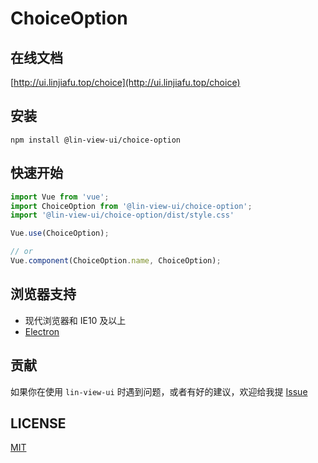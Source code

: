 # ChoiceOption


## 在线文档

[http://ui.linjiafu.top/choice](http://ui.linjiafu.top/choice)


## 安装

```
npm install @lin-view-ui/choice-option
```

## 快速开始

```javascript
import Vue from 'vue';
import ChoiceOption from '@lin-view-ui/choice-option';
import '@lin-view-ui/choice-option/dist/style.css'

Vue.use(ChoiceOption);

// or
Vue.component(ChoiceOption.name, ChoiceOption);
```

## 浏览器支持

- 现代浏览器和 IE10 及以上
- [Electron](http://electron.atom.io/)

## 贡献

如果你在使用 `lin-view-ui` 时遇到问题，或者有好的建议，欢迎给我提 [Issue](https://github.com/c10342/lin-view-ui/issues)

## LICENSE

[MIT](https://github.com/c10342/lin-view-ui/blob/master/LICENSE)

